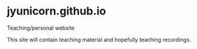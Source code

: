 # jyunicorn.github.io
Teaching/personal website

This site will contain teaching material and hopefully teaching recordings. 
